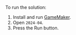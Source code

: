 To run the solution:

1. Install and run [GameMaker](https://gamemaker.io/en/download).
2. Open `2024-04`.
3. Press the Run button.
